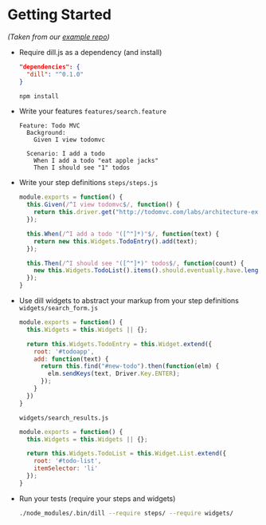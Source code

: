 # Getting Started

_(Taken from our [example repo](https://github.com/samccone/dill.js-getting-started))_

- Require dill.js as a dependency (and install)
  ```json
  "dependencies": {
    "dill": "^0.1.0"
  }
  ```
  ```bash
  npm install
  ```

- Write your features
  `features/search.feature`
  ```gherkin
  Feature: Todo MVC
    Background:
      Given I view todomvc

    Scenario: I add a todo
      When I add a todo "eat apple jacks"
      Then I should see "1" todos
  ```

- Write your step definitions
  `steps/steps.js`
  ```javascript
  module.exports = function() {
    this.Given(/^I view todomvc$/, function() {
      return this.driver.get("http://todomvc.com/labs/architecture-examples/backbone_marionette/")
    });

    this.When(/^I add a todo "([^"]*)"$/, function(text) {
      return new this.Widgets.TodoEntry().add(text);
    });

    this.Then(/^I should see "([^"]*)" todos$/, function(count) {
      new this.Widgets.TodoList().items().should.eventually.have.length(+count);
    });
  }
  ```

- Use dill widgets to abstract your markup from your step definitions
  `widgets/search_form.js`
  ```javascript
  module.exports = function() {
    this.Widgets = this.Widgets || {};

    return this.Widgets.TodoEntry = this.Widget.extend({
      root: '#todoapp',
      add: function(text) {
        return this.find("#new-todo").then(function(elm) {
          elm.sendKeys(text, Driver.Key.ENTER);
        });
      }
    })
  }
  ```
  `widgets/search_results.js`
  ```javascript
  module.exports = function() {
    this.Widgets = this.Widgets || {};

    return this.Widgets.TodoList = this.Widget.List.extend({
      root: '#todo-list',
      itemSelector: 'li'
    });
  }
  ```

- Run your tests (require your steps and widgets)
  ```bash
  ./node_modules/.bin/dill --require steps/ --require widgets/
  ```
